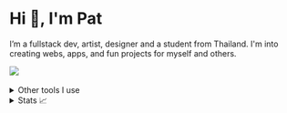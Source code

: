 # Hi 👋, I'm Pat

I’m a fullstack dev, artist, designer and a student from Thailand. I'm into creating webs, apps, and fun projects for myself and others.

  <a href="https://skillicons.dev">
    <img src="https://skillicons.dev/icons?i=svelte,react,scss,threejs,vite,nodejs,nextjs,firebase,figma,blender" />
  </a>

<br />

<br />

<details>
  <summary>Other tools I use</summary>
  <a href="https://skillicons.dev">
    <img src="https://skillicons.dev/icons?i=discord,docker,postgres,redis,godot,unity,photoshop,illustrator,premiere" />
  </a>
    <h3>Languages</h3>
  <a href="https://skillicons.dev">
    <img src="https://skillicons.dev/icons?i=ts,js,html,css,c,cpp,cs,go,py,rust" />
  </a>
</details>

<details>
  <summary>Stats 📈</summary>

  <a href="#">![Top Langs](https://github-readme-stats.vercel.app/api/top-langs/?username=PatatoBit&layout=compact&theme=ayu-mirage&count_private=true&hide_border=true)</a>

[![wakatime](https://wakatime.com/badge/user/2282bc4f-b4d8-4c70-b8f3-cb906238173b.svg)](https://wakatime.com/@2282bc4f-b4d8-4c70-b8f3-cb906238173b)

</details>




<!-- <div align="center">

  <img src="https://raw.githubusercontent.com/PathonScript/PathonScript/output/snake.svg" alt="Github Snake"/>
</div> -->

<!-- <h5 align="center">Eat • Sleep • Play Games • Sleep • Sleep • Sleep </h4> -->


<!-- <details></details> for dropdown-->
<!-- <summary></summary> for dropdown title -->

